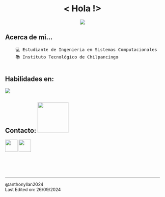 <h1 align="center"><b> < Hola !> </b></h1>
<!--  --> 
<p align="center">
  <a href="https://github.com/DenverCoder1/readme-typing-svg">
    <img src="https://readme-typing-svg.herokuapp.com?font=Time+New+Roman&color=cyan&size=25&center=true&vCenter=true&width=600&height=100&lines=Hola+mi+nombre+es+Anthony...;y+bienvenido+a+mi+GitHub." />
  </a>
</p>

<div>
  <h2>Acerca de mi...</h2>
  <pre>
    💻 Estudiante de Ingenieria en Sistemas Computacionales
    📚 Instituto Tecnológico de Chilpancingo
  </pre>
</div>

<div>
  <h2>Habilidades en:</h2>
  <p align="">
  <a href="https://skillicons.dev">
    <img src="https://skillicons.dev/icons?i=java,py,cs,cpp,azure,github,js,npm,nodejs,vscode,visualstudio,androidstudio,bootstrap,spring,html,css,git" />
  </a>
</p>
</div>

<div>
  <h2> Contacto: <img src='https://raw.githubusercontent.com/ShahriarShafin/ShahriarShafin/main/Assets/handshake.gif' width="100px"> </h2>
  <a href = 'https://www.instagram.com/anthony.llan/'> <img width = '40px' align= 'center' src="https://raw.githubusercontent.com/rahulbanerjee26/githubAboutMeGenerator/main/icons/instagram.svg"/></a> 
  <a href = 'https://www.github.com/anthonyllan'> <img width = '40px' align= 'center' src="https://raw.githubusercontent.com/rahulbanerjee26/githubAboutMeGenerator/main/icons/github.svg"/></a>
</div>

<br>
<br>
<br>


<br>


-----
@anthonyllan2024
<br>
Last Edited on: 26/09/2024
